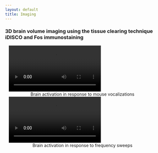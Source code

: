 ```yaml
---
layout: default
title: Imaging
--- 
```


### 3D brain volume imaging using the tissue clearing technique iDISCO and Fos immunostaining

<div class="bigspacer"></div>

<div class="embed-responsive embed-responsive-16by9" style="max-width: 480px; margin: auto;">
<video class="embed-responsive-item" controls src="/video/vocal.mov"></video>
  </div>
<div style="max-width: 480px; margin: auto;">
  <center>Brain activation in response to mouse vocalizations</center>
</div>

<div class="bigspacer"></div>

<div class="embed-responsive embed-responsive-16by9" style="max-width: 480px; margin: auto;">
<video class="embed-responsive-item" controls src="/video/sweeps.mp4"></video>
  </div>
<div style="max-width: 480px; margin: auto;">
  <center>Brain activation in response to frequency sweeps</center>
</div>

